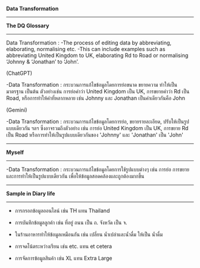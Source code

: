 **Data Transformation**

------------

**The DQ Glossary**

------------

Data Transformation :
-The process of editing data by abbreviating, elaborating, normalising etc.
-This can include examples such as abbreviating United Kingdom to UK, elaborating Rd to Road or normalising ‘Johnny & ‘Jonathan’ to ‘John’. 

(ChatGPT)

-Data Transformation : กระบวนการแก้ไขข้อมูลโดยการย่อขนาด ขยายความ ทำให้เป็นมาตรฐาน เป็นต้น ตัวอย่างเช่น การย่อคำว่า United Kingdom เป็น UK, การขยายคำว่า Rd เป็น Road, หรือการทำให้คำที่หลากหลาย เช่น Johnny และ Jonathan เป็นคำเดียวกันคือ John

(Gemini)

-Data Transformation : กระบวนการแก้ไขข้อมูลโดยการย่อ, ขยายรายละเอียด, ปรับให้เป็นรูปแบบเดียวกัน ฯลฯ ซึ่งอาจรวมถึงตัวอย่าง เช่น การย่อ United Kingdom เป็น UK, การขยาย Rd เป็น Road หรือการทำให้เป็นรูปแบบเดียวกันของ 'Johnny' และ 'Jonathan' เป็น 'John'

------------

**Myself**

------------

-Data Transformation : กระบวนการแก้ไขข้อมูลโดยการใช้รูปแบบต่างๆ เช่น การย่อ การขยาย และการทำให้เป็นรูปแบบเดียวกัน เพื่อให้ข้อมูลสอดคล้องและถูกต้องมากขึ้น

------------

**Sample in Diary life**

------------

- การกรอกข้อมูลออนไลน์ เช่น TH แทน Thailand
  
- การบันทึกข้อมูลลูกค้า เช่น ที่อยู่ ถนน เป็น ถ. จังหวัด เป็น จ.
  
- ในร้านอาหารทำให้ข้อมูลเหมือนกัน เช่น เปลี่ยน น้ำเปล่าและน้ำดื่ม ให้เป็น น้ำดื่ม
  
- การจดโน้ตระหว่างเรียน เช่น etc. แทน et cetera
  
- การจัดการข้อมูลสินค้า เช่น XL แทน Extra Large
  
